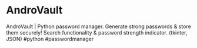 # AndroVault
AndroVault  | Python password manager. Generate strong passwords &amp; store them securely! Search functionality &amp; password strength indicator. (tkinter, JSON) #python #passwordmanager
